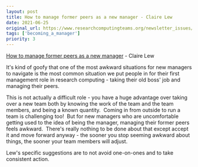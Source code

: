 ```yaml
---
layout: post
title: How to manage former peers as a new manager - Claire Lew
date: 2021-06-25
original_url: https://www.researchcomputingteams.org/newsletter_issues/0080
tags: ['becoming_a_manager']
priority: 3
---
```


<!-- markdownlint-disable MD033 -->
<!-- markdownlint-disable MD041 -->
<!-- markdownlint-disable MD049 -->

[How to manage former peers as a new manager](https://knowyourteam.com/blog/2021/06/24/how-to-manage-former-peers-as-a-new-manager/) - Claire Lew

It's kind of goofy that one of the most awkward situations for new managers to navigate is the most common situation we put people in for their first management role in research computing - taking their old boss' job and managing their peers.

This is not actually a difficult role - you have a huge advantage over taking over a new team both by knowing the work of the team and the team members, and being a known quantity.  Coming in from outside to run a team is challenging too!  But for new managers who are uncomfortable getting used to the idea of being the manager, managing their former peers feels awkward.  There's really nothing to be done about that except accept it and move forward anyway - the sooner you stop seeming awkward about things, the sooner your team members will adjust.

Lew's specific suggestions are to not avoid one-on-ones and to take consistent action.
